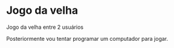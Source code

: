 # Jogo da velha
 Jogo da velha entre 2 usuários

 Posteriormente vou tentar programar um computador para jogar.